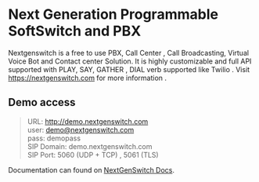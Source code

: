 # Next Generation Programmable SoftSwitch and PBX
Nextgenswitch is a free to use PBX, Call Center , Call Broadcasting, Virtual Voice Bot and Contact center Solution. It is highly customizable and full API supported with PLAY, SAY, GATHER , DIAL verb supported like Twilio . Visit https://nextgenswitch.com for more information .
## Demo access
> URL: http://demo.nextgenswitch.com \
> user: demo@nextgenswitch.com \
> pass: demopass \
> SIP  Domain: demo.nextgenswitch.com \
> SIP Port: 5060 (UDP + TCP) , 5061 (TLS)

Documentation can found on  [NextGenSwitch Docs](https://nextgenswitch.com/docs).

